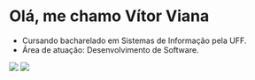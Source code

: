 # Olá, me chamo Vítor Viana

-  Cursando bacharelado em Sistemas de Informação pela UFF.
-  Área de atuação: Desenvolvimento de Software.

<div align = "left">
  <a href="https://www.linkedin.com/vitorvianasilva/" target="_blank"><img src="https://img.shields.io/badge/-LinkedIn-%230077B5?style=for-the-badge&logo=linkedin&logoColor=white" target="_blank"></a> 
  <a href = "vitorviana.dev.br"><img src="https://img.shields.io/badge/portfólio-ffffff?style=for-the-badge" target="_blank"></a>
</div>

